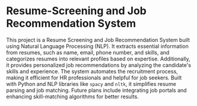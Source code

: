 # Resume-Screening and Job Recommendation System
This project is a Resume Screening and Job Recommendation System built using Natural Language Processing (NLP). It extracts essential information from resumes, such as name, email, phone number, and skills, and categorizes resumes into relevant profiles based on expertise. Additionally, it provides personalized job recommendations by analyzing the candidate's skills and experience. The system automates the recruitment process, making it efficient for HR professionals and helpful for job seekers. Built with Python and NLP libraries like `spacy` and `nltk`, it simplifies resume parsing and job matching. Future plans include integrating job portals and enhancing skill-matching algorithms for better results.
